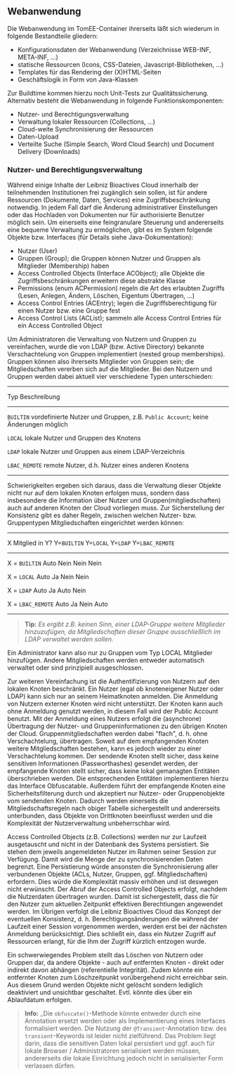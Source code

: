 ## Webanwendung
Die Webanwendung im TomEE-Container ihrerseits läßt sich wiederum in folgende Bestandteile gliedern:

* Konfigurationsdaten der Webanwendung (Verzeichnisse WEB-INF, META-INF, ...)
* statische Ressourcen (Icons, CSS-Dateien, Javascript-Bibliotheken, ...)
* Templates für das Rendering der (X)HTML-Seiten
* Geschäftslogik in Form von Java-Klassen

Zur Buildtime kommen hierzu noch Unit-Tests zur Qualitätssicherung. Alternativ besteht die Webanwendung in folgende Funktionskomponenten:

* Nutzer- und Berechtigungsverwaltung
* Verwaltung lokaler Ressourcen (Collections, ...)
* Cloud-weite Synchronisierung der Ressourcen
* Daten-Upload
* Verteilte Suche (Simple Search, Word Cloud Search) und Document Delivery (Downloads)

###  Nutzer- und Berechtigungsverwaltung
Während einige Inhalte der Leibniz Bioactives Cloud innerhalb der teilnehmenden Institutionen frei zugänglich sein sollen, ist für andere Ressourcen (Dokumente, Daten, Services) eine Zugriffsbeschränkung notwendig. In jedem Fall darf die Änderung administrativer Einstellungen oder das Hochladen von Dokumenten nur für authorisierte Benutzer möglich sein. Um einerseits eine feingranulare Steuerung und andererseits eine bequeme Verwaltung zu ermöglichen, gibt es im System folgende Objekte bzw. Interfaces (für Details siehe Java-Dokumentation):

* Nutzer (User)
* Gruppen (Group); die Gruppen können Nutzer und Gruppen als Mitglieder (Membership) haben
* Access Controlled Objects (Interface ACObject); alle Objekte die Zugriffsbeschränkungen erweitern diese abstrakte Klasse
* Permissions (enum ACPermission) regeln die Art des erlaubten Zugriffs (Lesen, Anlegen, Ändern, Löschen, Eigentum Übertragen, ...)
* Access Control Entries (ACEntry); legen die Zugriffsberechtigung für einen Nutzer bzw. eine Gruppe fest
* Access Control Lists (ACList); sammeln alle Access Control Entries für ein Access Controlled Object

Um Administratoren die Verwaltung von Nutzern und Gruppen zu vereinfachen, wurde die von LDAP (bzw. Active Directory) bekannte Verschachtelung von Gruppen implementiert (nested group memberships). Gruppen können also ihrerseits Mitglieder von Gruppen sein; die Mitgliedschaften vererben sich auf die Mitglieder. Bei den Nutzern und Gruppen werden dabei aktuell vier verschiedene Typen unterschieden:

-------------- -----------------------------------------------------
   Typ         Beschreibung
-------------- -----------------------------------------------------
`BUILTIN`       vordefinierte Nutzer und Gruppen, 
                z.B. `Public Account`; keine Änderungen möglich

`LOCAL`         lokale Nutzer und Gruppen des Knotens

`LDAP`          lokale Nutzer und Gruppen aus einem LDAP-Verzeichnis  

`LBAC_REMOTE`   remote Nutzer, d.h. Nutzer eines anderen Knotens

-------------- -----------------------------------------------------

Schwierigkeiten ergeben sich daraus, dass die Verwaltung dieser Objekte nicht nur auf dem lokalen Knoten erfolgen muss, sondern dass insbesondere die Information über Nutzer und Gruppen(mitgliedschaften) auch auf anderen Knoten der Cloud vorliegen muss. Zur Sicherstellung der Konsistenz gibt es daher Regeln, zwischen welchen Nutzer- bzw. Gruppentypen Mitgliedschaften eingerichtet werden können:

------------------- ------------ ---------- ---------  ----------------
X Mitglied in Y?    Y=`BUILTIN`  Y=`LOCAL`  Y=`LDAP`   Y=`LBAC_REMOTE`
------------------- ------------ ---------- ---------  ----------------
X = `BUILTIN`        Auto         Nein      Nein        Nein

X = `LOCAL`          Auto         Ja        Nein        Nein

X = `LDAP`           Auto         Ja        Auto        Nein

X = `LBAC_REMOTE`    Auto         Ja        Nein        Auto

------------------- ------------ ---------- ---------  ----------------

> **Tip:** _Es ergibt z.B. keinen Sinn, einer LDAP-Gruppe weitere Mitglieder hinzuzufügen, da Mitgliedschaften dieser Gruppe ausschließlich im LDAP verwaltet werden sollen._

Ein Administrator kann also nur zu Gruppen vom Typ LOCAL Mitglieder hinzufügen. Andere Mitgliedschaften werden entweder automatisch verwaltet oder sind prinzipiell ausgeschlossen.

Zur weiteren Vereinfachung ist die Authentifizierung von Nutzern auf den lokalen Knoten beschränkt. Ein Nutzer (egal ob knoteneigener Nutzer oder LDAP) kann sich nur an seinem Heimatknoten anmelden. Die Anmeldung von Nutzern externer Knoten wird nicht unterstützt. Der Knoten kann auch ohne Anmeldung genutzt werden, in diesem Fall wird der Public Account benutzt. Mit der Anmeldung eines Nutzers erfolgt die (asynchrone) Übertragung der Nutzer- und Gruppeninformationen zu den übrigen Knoten der Cloud. Gruppenmitgliedschaften werden dabei "flach", d. h. ohne Verschachtelung, übertragen. Soweit auf dem empfangenden Knoten weitere Mitgliedschaften bestehen, kann es jedoch wieder zu einer Verschachtelung kommen. Der sendende Knoten stellt sicher, dass keine sensitiven Informationen (Passworthashes) gesendet werden, der empfangende Knoten stellt sicher, dass keine lokal gemanagten Entitäten überschrieben werden. Die entsprechenden Entitäten implementieren hierzu das Interface Obfuscatable. Außerdem führt der empfangende Knoten eine Sicherheitsfilterung durch und akzeptiert nur Nutzer- oder Gruppenobjekte vom sendenden Knoten. Dadurch werden einerseits die Mitgliedschaftsregeln nach obiger Tabelle sichergestellt und andererseits unterbunden, dass Objekte von Drittknoten beeinflusst werden und die Komplexität der Nutzerverwaltung unbeherrschbar wird.

Access Controlled Objects (z.B. Collections) werden nur zur Laufzeit ausgetauscht und nicht in der Datenbank des Systems persistiert. Sie stehen dem jeweils angemeldeten Nutzer im Rahmen seiner Session zur Verfügung. Damit wird die Menge der zu synchronisierenden Daten begrenzt. Eine Persistierung würde ansonsten die Synchronisierung aller verbundenen Objekte (ACLs, Nutzer, Gruppen, ggf. Mitgliedschaften) erfordern. Dies würde die Komplexität massiv erhöhen und ist deswegen nicht erwünscht. Der Abruf der Access Controlled Objects erfolgt, nachdem die Nutzerdaten übertragen wurden. Damit ist sichergestellt, dass die für den Nutzer zum aktuellen Zeitpunkt effektiven Berechtiungen angewendet werden. Im Übrigen verfolgt die Leibniz Bioactives Cloud das Konzept der eventuellen Konsistenz, d. h. Berechtigungsänderungen die während der Laufzeit einer Session vorgenommen werden, werden erst bei der nächsten Anmeldung berücksichtigt. Dies schließt ein, dass ein Nutzer Zugriff auf Ressourcen erlangt, für die Ihm der Zugriff kürzlich entzogen wurde.

Ein schwerwiegendes Problem stellt das Löschen von Nutzern oder Gruppen dar, da andere Objekte - auch auf entfernten Knoten - direkt oder indirekt davon abhängen (referentielle Integrität). Zudem könnte ein entfernter Knoten zum Löschzeitpunkt vorübergehend nicht erreichbar sein. Aus diesem Grund werden Objekte nicht gelöscht sondern lediglich deaktiviert und unsichtbar geschaltet. Evtl. könnte dies über ein Ablaufdatum erfolgen.

> **Info:** _Die `obfuscate()`-Methode könnte entweder durch eine Annotation ersetzt werden oder als Implementierung eines Interfaces formalisiert werden. Die Nutzung der `@Transient`-Annotation bzw. des `transient`-Keywords ist leider nicht zielführend. Das Problem liegt darin, dass die sensitiven Daten lokal persistiert und ggf. auch für lokale Browser / Administratoren serialisiert werden müssen, andererseits die lokale Einrichtung jedoch nicht in serialisierter Form verlassen dürfen.
